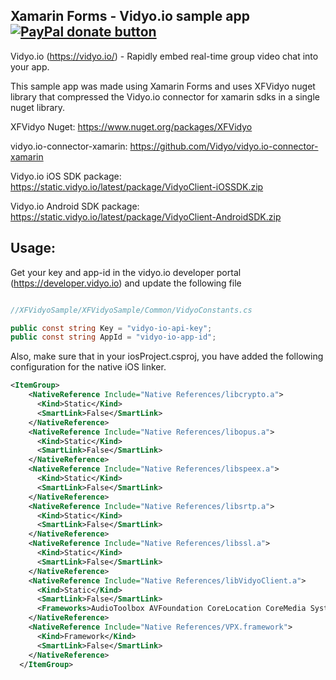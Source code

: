 ## Xamarin Forms - Vidyo.io sample app [![PayPal donate button](https://www.paypalobjects.com/en_US/i/btn/btn_donateCC_LG.gif)](https://www.paypal.com/cgi-bin/webscr?cmd=_s-xclick&hosted_button_id=4KHTXCBWYXTNG "Donate to this project using Paypal")

Vidyo.io (https://vidyo.io/) - Rapidly embed real-time group video chat into your app.

This sample app was made using Xamarin Forms and uses XFVidyo nuget library that compressed the Vidyo.io connector for xamarin sdks in a single nuget library.

XFVidyo Nuget: https://www.nuget.org/packages/XFVidyo

vidyo.io-connector-xamarin: https://github.com/Vidyo/vidyo.io-connector-xamarin

Vidyo.io iOS SDK package: https://static.vidyo.io/latest/package/VidyoClient-iOSSDK.zip

Vidyo.io Android SDK package: https://static.vidyo.io/latest/package/VidyoClient-AndroidSDK.zip

## Usage:

Get your key and app-id in the vidyo.io developer portal (https://developer.vidyo.io) and update the following file

```C#

//XFVidyoSample/XFVidyoSample/Common/VidyoConstants.cs

public const string Key = "vidyo-io-api-key";
public const string AppId = "vidyo-io-app-id";
```

Also, make sure that in your iosProject.csproj, you have added the following configuration for the native iOS linker.

```xml
<ItemGroup>
    <NativeReference Include="Native References/libcrypto.a">
      <Kind>Static</Kind>
      <SmartLink>False</SmartLink>
    </NativeReference>
    <NativeReference Include="Native References/libopus.a">
      <Kind>Static</Kind>
      <SmartLink>False</SmartLink>
    </NativeReference>
    <NativeReference Include="Native References/libspeex.a">
      <Kind>Static</Kind>
      <SmartLink>False</SmartLink>
    </NativeReference>
    <NativeReference Include="Native References/libsrtp.a">
      <Kind>Static</Kind>
      <SmartLink>False</SmartLink>
    </NativeReference>
    <NativeReference Include="Native References/libssl.a">
      <Kind>Static</Kind>
      <SmartLink>False</SmartLink>
    </NativeReference>
    <NativeReference Include="Native References/libVidyoClient.a">
      <Kind>Static</Kind>
      <SmartLink>False</SmartLink>
      <Frameworks>AudioToolbox AVFoundation CoreLocation CoreMedia SystemConfiguration UIKit</Frameworks>
    </NativeReference>
    <NativeReference Include="Native References/VPX.framework">
      <Kind>Framework</Kind>
      <SmartLink>False</SmartLink>
    </NativeReference>
  </ItemGroup>

```